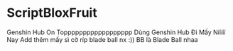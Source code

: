 # ScriptBloxFruit
Genshin Hub On Topppppppppppppppppp Dùng Genshin Hub Đi Mấy Nííííí
Nay Add thêm mấy sì cờ ríp blade ball nx :)) BB là Blade Ball nhaa
